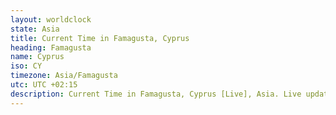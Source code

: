 ```yaml
---
layout: worldclock
state: Asia
title: Current Time in Famagusta, Cyprus
heading: Famagusta
name: Cyprus
iso: CY
timezone: Asia/Famagusta
utc: UTC +02:15
description: Current Time in Famagusta, Cyprus [Live], Asia. Live update now time in Famagusta, timezone Asia/Famagusta, UTC +02:15, Country ISO code & Current Local Time.
---
```



